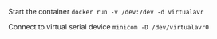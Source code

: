 
Start the container
```docker run -v /dev:/dev -d virtualavr```

Connect to virtual serial device
```minicom -D /dev/virtualavr0```



